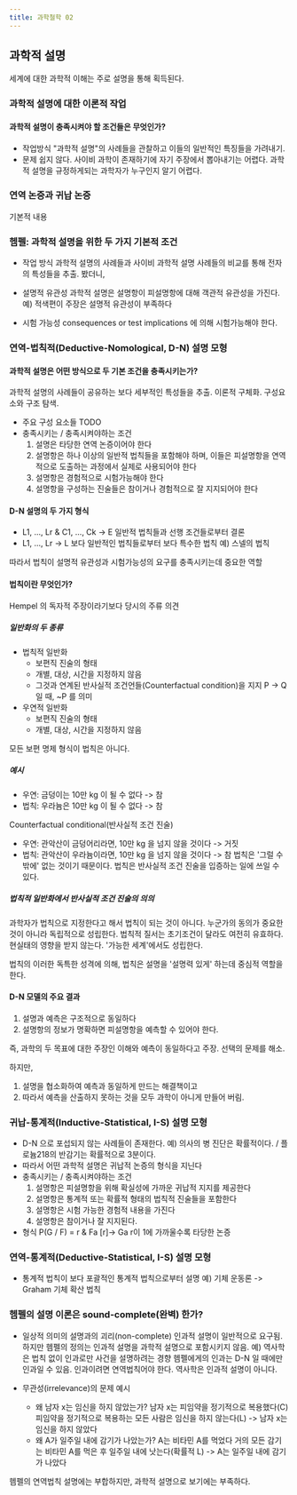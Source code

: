 ```yaml
---
title: 과학철학 02
---
```


## 과학적 설명

세계에 대한 과학적 이해는 주로 설명을 통해 획득된다.

### 과학적 설명에 대한 이론적 작업

#### 과학적 설명이 충족시켜야 할 조건들은 무엇인가?

- 작업방식
"과학적 설명"의 사례들을 관찰하고 이들의 일반적인 특징들을 가려내기.
- 문제
쉽지 않다. 사이비 과학이 존재하기에 자기 주장에서 뽑아내기는 어렵다. 과학적 설명을 규정하게되는 과학자가 누구인지 알기 어렵다.

### 연역 논증과 귀납 논증

기본적 내용

### 헴펠: 과학적 설명을 위한 두 가지 기본적 조건

- 작업 방식
과학적 설명의 사례들과 사이비 과학적 설명 사례들의 비교를 통해 전자의 특성들을 추출.
봤더니,

- 설명적 유관성
과학적 설명은 설명항이 피설명항에 대해 객관적 유관성을 가진다.
예) 적색편이 주장은 설명적 유관성이 부족하다
- 시험 가능성
consequences or test implications 에 의해 시험가능해야 한다.

### 연역-법칙적(Deductive-Nomological, D-N) 설명 모형

#### 과학적 설명은 어떤 방식으로 두 기본 조건을 충족시키는가?

과학적 설명의 사례들이 공유하는 보다 세부적인 특성들을 추출.
이론적 구체화.
구성요소와 구조 탐색.

- 주요 구성 요소들
TODO
- 충족시키는 / 충족시켜야하는 조건
  1. 설명은 타당한 연역 논증이어야 한다
  2. 설명항은 하나 이상의 일반적 법칙들을 포함해야 하며, 이들은 피설명항을 연역적으로 도출하는 과정에서 실제로 사용되어야 한다
  3. 설명항은 경험적으로 시험가능해야 한다
  4. 설명항을 구성하는 진술들은 참이거나 경험적으로 잘 지지되어야 한다

#### D-N 설명의 두 가지 형식

- L1, ..., Lr & C1, ..., Ck -> E
일반적 법칙들과 선행 조건들로부터 결론
- L1, ..., Lr -> L
보다 일반적인 법칙들로부터 보다 특수한 법칙
예) 스넬의 법칙

따라서 법칙이 설명적 유관성과 시험가능성의 요구를 충족시키는데 중요한 역할

#### 법칙이란 무엇인가?

Hempel 의 독자적 주장이라기보다 당시의 주류 의견

##### 일반화의 두 종류
- 법칙적 일반화
  - 보편직 진술의 형태
  - 개별, 대상, 시간을 지정하지 않음
  - 그것과 연계된 반사실적 조건언들(Counterfactual condition)을 지지
  P -> Q 일 때, ~P 를 의미
- 우연적 일반화
  - 보편직 진술의 형태
  - 개별, 대상, 시간을 지정하지 않음

모든 보편 명제 형식이 법칙은 아니다.

##### 예시
- 우연: 금덩이는 10만 kg 이 될 수 없다 -> 참
- 법칙: 우라늄은 10만 kg 이 될 수 없다 -> 참

Counterfactual conditional(반사실적 조건 진술)
- 우연: 관악산이 금덩어리라면, 10만 kg 을 넘지 않을 것이다 -> 거짓
- 법칙: 관악산이 우라늄이라면, 10만 kg 을 넘지 않을 것이다 -> 참
법칙은 '그럴 수 밖에' 없는 것이기 때문이다.
법칙은 반사실적 조건 진술을 입증하는 일에 쓰일 수 있다.

##### 법칙적 일반화에서 반사실적 조건 진술의 의의

과학자가 법칙으로 지정한다고 해서 법칙이 되는 것이 아니다. 누군가의 동의가 중요한 것이 아니라 독립적으로 성립한다.
법칙적 질서는 초기조건이 달라도 여전히 유효하다. 현실태의 영향을 받지 않는다. '가능한 세계'에서도 성립한다.

법칙의 이러한 독특한 성격에 의해, 법칙은 설명을 '설명력 있게' 하는데 중심적 역할을 한다.

#### D-N 모델의 주요 결과

1. 설명과 예측은 구조적으로 동일하다
2. 설명항의 정보가 명확하면 피설명항을 예측할 수 있어야 한다.

즉, 과학의 두 목표에 대한 주장인 이해와 예측이 동일하다고 주장. 선택의 문제를 해소.

하지만,
1. 설명을 협소화하여 예측과 동일하게 만드는 해결책이고
2. 따라서 예측을 산출하지 못하는 것을 모두 과학이 아니게 만들어 버림.

### 귀납-통계적(Inductive-Statistical, I-S) 설명 모형

- D-N 으로 포섭되지 않는 사례들이 존재한다.
예) 의사의 병 진단은 확률적이다. / 플로늄218의 반감기는 확률적으로 3분이다.
- 따라서 어떤 과학적 설명은 귀납적 논증의 형식을 지닌다
- 충족시키는 / 충족시켜야하는 조건
  1. 설명항은 피설명항을 위해 확실성에 가까운 귀납적 지지를 제공한다
  2. 설명항은 통계적 또는 확률적 형태의 법칙적 진술들을 포함한다
  3. 설명항은 시험 가능한 경험적 내용을 가진다
  4. 설명항은 참이거나 잘 지지된다.
- 형식
P(G / F) = r & Fa [r]-> Ga
r이 1에 가까울수록 타당한 논증

### 연역-통계적(Deductive-Statistical, I-S) 설명 모형

- 통계적 법칙이 보다 포괄적인 통계적 법칙으로부터 설명
예) 기체 운동론 -> Graham 기체 확산 법칙

### 헴펠의 설명 이론은 sound-complete(완벽) 한가?

- 일상적 의미의 설명과의 괴리(non-complete)
인과적 설명이 일반적으로 요구됨. 하지만 헴펠의 정의는 인과적 설명을 과학적 설명으로 포함시키지 않음.
예) 역사학은 법칙 없이 인과로만 사건을 설명하려는 경향
헴펠에게의 인과는 D-N 일 때에만 인과일 수 있음.
인과이려면 연역법칙어야 한다. 역사학은 인과적 설명이 아니다.

- 무관성(irrelevance)의 문제
예시
  - 왜 남자 x는 임신을 하지 않았는가?
남자 x는 피임약을 정기적으로 복용했다(C)
피임약을 정기적으로 복용하는 모든 사람은 임신을 하지 않는다(L)
-> 남자 x는 임신을 하지 않았다
  - 왜 A가 일주일 내에 감기가 나았는가?
A는 비타민 A를 먹었다
거의 모든 감기는 비타민 A를 먹은 후 일주일 내에 낫는다(확률적 L)
-> A는 일주일 내에 감기가 나았다

헴펠의 연역법칙 설명에는 부합하지만, 과학적 설명으로 보기에는 부족하다.

